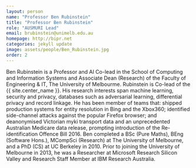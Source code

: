 ```yaml
---
layout: person
name: "Professor Ben Rubinstein"
title: "Professor Ben Rubinstein"
role: "AUSMURI Lead"
email: brubinstein@unimelb.edu.au
homepage: http://bipr.net
categories: jekyll update
image: assets/people/Ben_Rubinstein.jpg
order: 2
---
```

Ben Rubinstein is a Professor and AI Co-lead in the School of Computing and Information Systems and Associate Dean (Research) of the Faculty of Engineering & IT, The University of Melbourme. Rubinstein is Co-lead of the {{ site.center_name }}. His research interests span machine learning, security and privacy, databases such as adversarial learning, differential privacy and record linkage. He has been member of teams that: shipped production systems for entity resolution in Bing and the Xbox360; identified side-channel attacks against the popular Firefox browser; and deanonymised Victorian myki transport data and an unprecedented Australian Medicare data release, prompting introduction of the Re-identification Offence Bill 2016. Ben completed a BSc (Pure Maths), BEng (Software Hons.), MCompSci (Research) at The University of Melbourne, and a PhD (CS) at UC Berkeley in 2010. Prior to joining the University of Melbourne in 2013, he was a Researcher at Microsoft Research Silicon Valley and Research Staff Member at IBM Research Australia. 